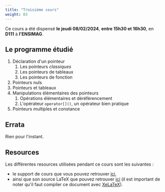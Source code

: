 ```yaml
---
title: "Troisième cours"
weight: 03
---
```


Ce cours a été dispensé **le jeudi 08/02/2024**, **entre 15h30 et 16h30**, en **D111** à **l'ENSIMAG**.

## Le programme étudié

1. Déclaration d'un pointeur
    1. Les pointeurs _classiques_
    2. Les pointeurs de tableaux
    3. Les pointeurs de fonction
3. Pointeurs nuls
4. Pointeurs et tableaux
5. Manipulations élémentaires des pointeurs
    1. Opérations élémentaires et déréférencement
    2. L'opérateur `operator[]()`, un opérateur bien pratique
6. Pointeurs multiples et constance

## Errata

Rien pour l'instant.

## Resources

Les différentes resources utilisées pendant ce cours sont les suivantes :
- le support de cours que vous pouvez retrouver [ici](ressources/03.pdf),
- ainsi que son source LaTeX que pouvez retrouver [ici](ressources/03.tex) (il est important de noter qu'il faut compiler ce document avec [XeLaTeX](https://xetex.sourceforge.net/)).
